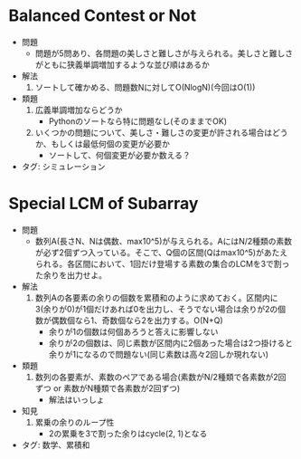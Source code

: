 # Balanced Contest or Not

- 問題
    - 問題が5問あり、各問題の美しさと難しさが与えられる。美しさと難しさがともに狭義単調増加するような並び順はあるか
- 解法
    1. ソートして確かめる、問題数Nに対してO(NlogN)(今回はO(1))
- 類題
    1. 広義単調増加ならどうか
        - Pythonのソートなら特に問題なし(そのままでOK)
    2. いくつかの問題について、美しさ・難しさの変更が許される場合はどうか、もしくは最低何個の変更が必要か
        - ソートして、何個変更が必要か数える？
- タグ: シミュレーション

# Special LCM of Subarray

- 問題
    - 数列A(長さN、Nは偶数、max10^5)が与えられる。AにはN/2種類の素数が必ず2個ずつ入っている。そこで、Q個の区間(Qはmax10^5)があたえられる。各区間において、1回だけ登場する素数の集合のLCMを3で割った余りを出力せよ。
- 解法
    1. 数列Aの各要素の余りの個数を累積和のように求めておく。区間内に3(余りが0)が1個だけあれば0を出力し、そうでない場合は余りが2の個数が偶数個なら1、奇数個なら2を出力する。O(N+Q)
        - 余りが1の個数は何個あろうと答えに影響しない
        - 余りが2の個数は、同じ素数が区間内に2個あった場合は2つ掛けると余りが1になるので問題ない(同じ素数は高々2回しか現れない)
- 類題
    1. 数列の各要素が、素数のペアである場合(素数がN/2種類で各素数が2回ずつ or 素数がN種類で各素数が2回ずつ)
        - 解法はいっしょ
- 知見
    1. 累乗の余りのループ性
        - 2の累乗を3で割った余りはcycle(2, 1)となる
- タグ: 数学、累積和
